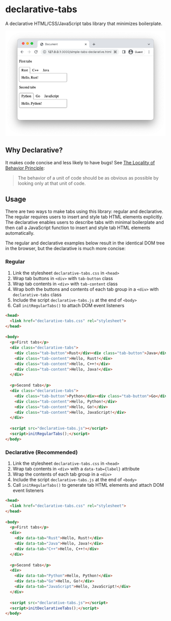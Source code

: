 # declarative-tabs

A declarative HTML/CSS/JavaScript tabs library that minimizes boilerplate.

![Screenshot](images/screenshot.png)

## Why Declarative?

It makes code concise and less likely to have bugs! See [The Locality of Behavior Principle](https://htmx.org/essays/locality-of-behaviour/):

> The behavior of a unit of code should be as obvious as possible by looking only at that unit of code.

## Usage

There are two ways to make tabs using this library: regular and declarative. The regular requires users to insert and style tab HTML elements explicitly. The declarative enables users to describe tabs with minimal boilerplate and then call a JavaScript function to insert and style tab HTML elements automatically.

The regular and declarative examples below result in the identical DOM tree in the browser, but the declarative is much more concise:

### Regular

1. Link the stylesheet `declarative-tabs.css` in `<head>`
2. Wrap tab buttons in `<div>` with `tab-button` class
3. Wrap tab contents in `<div>` with `tab-content` class
4. Wrap both the buttons and contents of each tab group in a `<div>` with `declarative-tabs` class
5. Include the script `declarative-tabs.js` at the end of `<body>`
6. Call `initRegularTabs()` to attach DOM event listeners

```html
<head>
  <link href="declarative-tabs.css" rel="stylesheet">
</head>

<body>
  <p>First tabs</p>
  <div class="declarative-tabs">
    <div class="tab-button">Rust</div><div class="tab-button">Java</div><div class="tab-button">C++</div>
    <div class="tab-content">Hello, Rust!</div>
    <div class="tab-content">Hello, C++!</div>
    <div class="tab-content">Hello, Java!</div>
  </div>

  <p>Second tabs</p>
  <div class="declarative-tabs">
    <div class="tab-button">Python</div><div class="tab-button">Go</div><div class="tab-button">JavaScript</div>
    <div class="tab-content">Hello, Python!</div>
    <div class="tab-content">Hello, Go!</div>
    <div class="tab-content">Hello, JavaScript!</div>
  </div>

  <script src="declarative-tabs.js"></script>
  <script>initRegularTabs();</script>
</body>
```

### Declarative (Recommended)

1. Link the stylesheet `declarative-tabs.css` in `<head>`
2. Wrap tab contents in `<div>` with a `data-tab={label}` attribute 
3. Wrap the contents of each tab group in a `<div>`
4. Include the script `declarative-tabs.js` at the end of `<body>`
5. Call `initRegularTabs()` to generate tab HTML elements and attach DOM event listeners

```html
<head>
  <link href="declarative-tabs.css" rel="stylesheet">
</head>

<body>
  <p>First tabs</p>
  <div>
    <div data-tab="Rust">Hello, Rust!</div>
    <div data-tab="Java">Hello, Java!</div>
    <div data-tab="C++">Hello, C++!</div>
  </div>

  <p>Second tabs</p>
  <div>
    <div data-tab="Python">Hello, Python!</div>
    <div data-tab="Go">Hello, Go!</div>
    <div data-tab="JavaScript">Hello, JavaScript!</div>
  </div>

  <script src="declarative-tabs.js"></script>
  <script>initDeclarativeTabs();</script>
</body>
```